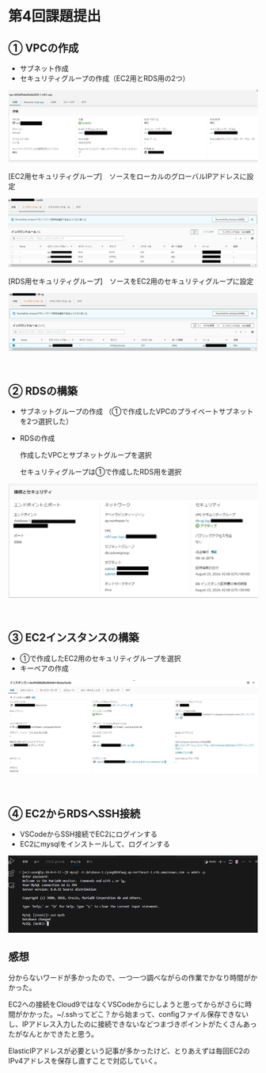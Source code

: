 # 第4回課題提出

## ① VPCの作成

- サブネット作成
- セキュリティグループの作成（EC2用とRDS用の2つ）

![VPC](image/lec04/VPC.jpg)

[EC2用セキュリティグループ]　ソースをローカルのグローバルIPアドレスに設定

![ec2_sg](image/lec04/sg_Lec04.jpg)

[RDS用セキュリティグループ]　ソースをEC2用のセキュリティグループに設定

![rds_sg](image/lec04/sg_db.jpg)

<br>

## ② RDSの構築

- サブネットグループの作成 （①で作成したVPCのプライベートサブネットを2つ選択した）
- RDSの作成

    作成したVPCとサブネットグループを選択
    
    セキュリティグループは①で作成したRDS用を選択

![RDS](image/lec04/RDS.jpg)

<br>

## ③ EC2インスタンスの構築

- ①で作成したEC2用のセキュリティグループを選択
- キーペアの作成

![EC2](image/lec04/EC2.jpg)

<br>

## ④ EC2からRDSへSSH接続

- VSCodeからSSH接続でEC2にログインする
- EC2にmysqlをインストールして、ログインする

![conenct](image/lec04/connect.jpg)

## 感想

分からないワードが多かったので、一つ一つ調べながらの作業でかなり時間がかかった。

EC2への接続をCloud9ではなくVSCodeからにしようと思ってからがさらに時間がかかった。~/.sshってどこ？から始まって、configファイル保存できないし、IPアドレス入力したのに接続できないなどつまづきポイントがたくさんあったがなんとかできたと思う。

ElasticIPアドレスが必要という記事が多かったけど、とりあえずは毎回EC2のIPv4アドレスを保存し直すことで対応していく。